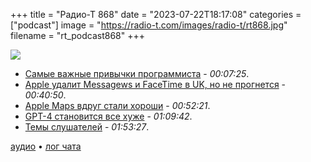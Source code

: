 +++
title = "Радио-Т 868"
date = "2023-07-22T18:17:08"
categories = ["podcast"]
image = "https://radio-t.com/images/radio-t/rt868.jpg"
filename = "rt_podcast868"
+++

![](https://radio-t.com/images/radio-t/rt868.jpg)

- [Самые важные привычки программиста](https://puppycoding.com/2023/07/22/healthy-coding-habits/) - *00:07:25*.
- [Apple удалит Messagews и FaceTime в UK, но не прогнется](https://9to5mac.com/2023/07/20/apple-imessage-facetime-remove-security-law/) - *00:40:50*.
- [Apple Maps вдруг стали хороши](https://www.macrumors.com/2023/07/18/apple-maps-winning-over-haters/) - *00:52:21*.
- [GPT-4 становится все хуже](https://www.aisnakeoil.com/p/is-gpt-4-getting-worse-over-time) - *01:09:42*.
- [Темы слушателей](https://radio-t.com/p/2023/07/18/prep-868/) - *01:53:27*.

[аудио](https://cdn.radio-t.com/rt_podcast868.mp3) • [лог чата](https://chat.radio-t.com/logs/radio-t-868.html)
<audio src="https://cdn.radio-t.com/rt_podcast868.mp3" preload="none"></audio>
